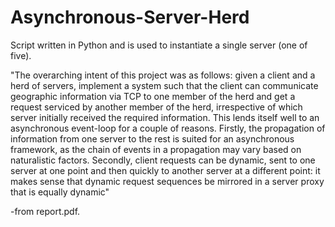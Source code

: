 # Asynchronous-Server-Herd
Script written in Python and is used to instantiate a single server (one of five).

"The overarching intent of this project was as follows: given a 
client and a herd of servers, implement a system such that the 
client can communicate geographic information via TCP to 
one member of the herd and get a request serviced by another 
member of the herd, irrespective of which server initially 
received the required information. This lends itself well to an 
asynchronous event-loop for a couple of reasons. Firstly, the 
propagation of information from one server to the rest is 
suited for an asynchronous framework, as the chain of events 
in a propagation may vary based on naturalistic factors. 
Secondly, client requests can be dynamic, sent to one server at 
one point and then quickly to another server at a different 
point: it makes sense that dynamic request sequences be mirrored 
in a server proxy that is equally dynamic"

-from report.pdf.
